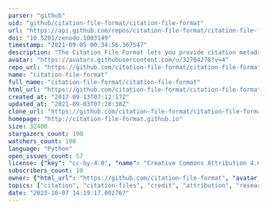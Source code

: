 ```yaml
---
parser: "github"
uid: "github/citation-file-format/citation-file-format"
url: "https://api.github.com/repos/citation-file-format/citation-file-format"
doi: "10.5281/zenodo.1003149"
timestamp: "2021-09-05 00:34:56.367547"
description: "The Citation File Format lets you provide citation metadata for software or datasets in plaintext files that are easy to read by both humans and machines."
avatar: "https://avatars.githubusercontent.com/u/32704278?v=4"
repo_url: "https://github.com/citation-file-format/citation-file-format"
name: "citation-file-format"
full_name: "citation-file-format/citation-file-format"
html_url: "https://github.com/citation-file-format/citation-file-format"
created_at: "2017-09-13T07:12:17Z"
updated_at: "2021-09-03T07:28:38Z"
clone_url: "https://github.com/citation-file-format/citation-file-format.git"
homepage: "http://citation-file-format.github.io"
size: 32400
stargazers_count: 190
watchers_count: 190
language: "Python"
open_issues_count: 57
license: {"key": "cc-by-4.0", "name": "Creative Commons Attribution 4.0 International", "spdx_id": "CC-BY-4.0", "url": "https://api.github.com/licenses/cc-by-4.0", "node_id": "MDc6TGljZW5zZTI1"}
subscribers_count: 10
owner: {"html_url": "https://github.com/citation-file-format", "avatar_url": "https://avatars.githubusercontent.com/u/32704278?v=4", "login": "citation-file-format", "type": "Organization"}
topics: ["citation", "citation-files", "credit", "attribution", "research-software-engineering", "software-sustainability", "wssspe", "format"]
date: "2023-10-07 14:19:17.002767"
---
```

